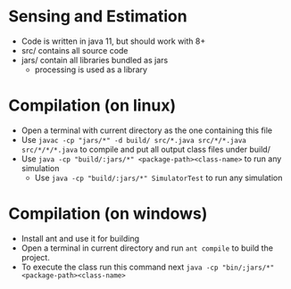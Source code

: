 # Sensing and Estimation
- Code is written in java 11, but should work with 8+
- src/ contains all source code
- jars/ contain all libraries bundled as jars
    - processing is used as a library

# Compilation (on linux)
- Open a terminal with current directory as the one containing this file
- Use `javac -cp "jars/*" -d build/ src/*.java src/*/*.java src/*/*/*.java` to compile and put all output class files under build/
- Use `java -cp "build/:jars/*" <package-path><class-name>` to run any simulation
    - Use `java -cp "build/:jars/*" SimulatorTest` to run any simulation

# Compilation (on windows)
- Install ant and use it for building
- Open a terminal in current directory and run `ant compile` to build the project.
- To execute the class run this command next `java -cp "bin/;jars/*" <package-path><class-name>`
